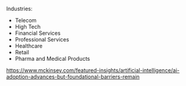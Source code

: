 Industries:

  - Telecom
  - High Tech
  - Financial Services
  - Professional Services
  - Healthcare
  - Retail
  - Pharma and Medical Products

https://www.mckinsey.com/featured-insights/artificial-intelligence/ai-adoption-advances-but-foundational-barriers-remain